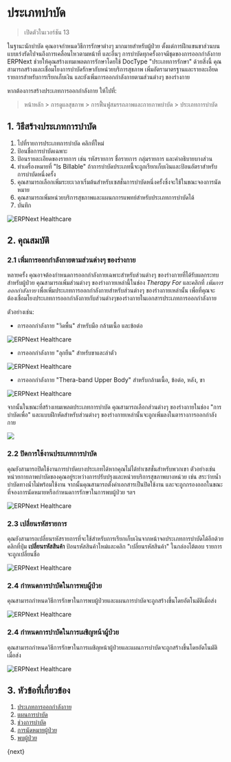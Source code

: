 <!-- add-breadcrumbs -->

# ประเภทบำบัด

> เปิดตัวในเวอร์ชัน 13

ในฐานะนักบำบัด คุณอาจกำหนดวิธีการรักษาต่างๆ มากมายสำหรับผู้ป่วย ตั้งแต่การฝึกแขนขาส่วนบนแบบเร่งรัดไปจนถึงการเคลื่อนไหวตามหน้าที่ และอื่นๆ การบำบัดทุกครั้งอาจมีชุดของการออกกำลังกาย ERPNext ช่วยให้คุณสร้างเทมเพลตการรักษาโดยใช้ DocType "ประเภทการรักษา" ด้วยสิ่งนี้ คุณสามารถสร้างและเชื่อมโยงการบำบัดรักษากับหน่วยบริการสุขภาพ เพิ่มอัตรามาตรฐานและรายละเอียดรายการสำหรับการเรียกเก็บเงิน และยังเพิ่มการออกกำลังกายตามส่วนต่างๆ ของร่างกาย

หากต้องการสร้างประเภทการออกกำลังกาย ให้ไปที่:

> หน้าหลัก > การดูแลสุขภาพ > การฟื้นฟูสมรรถภาพและกายภาพบำบัด > ประเภทการบำบัด

## 1. วิธีสร้างประเภทการบำบัด

1. ไปที่รายการประเภทการบำบัด คลิกที่ใหม่
2. ป้อนชื่อการบำบัดเฉพาะ
3. ป้อนรายละเอียดของรายการ เช่น รหัสรายการ ชื่อรายการ กลุ่มรายการ และคำอธิบายบางส่วน
4. ทำเครื่องหมายที่ "Is Billable" ถ้าการบำบัดประเภทนี้จะถูกเรียกเก็บเงินและป้อนอัตราสำหรับการบำบัดหนึ่งครั้ง
5. คุณสามารถเลือกเพิ่มระยะเวลาเริ่มต้นสำหรับเซสชั่นการบำบัดหนึ่งครั้งซึ่งจะใช้ในขณะจองการนัดหมาย
6. คุณสามารถเพิ่มหน่วยบริการสุขภาพและแผนกการแพทย์สำหรับประเภทการบำบัดได้
7. บันทึก

<img class="screenshot" alt="ERPNext Healthcare" src="{{docs_base_url}}/assets/img/healthcare/therapy-type.png">

## 2. คุณสมบัติ

### 2.1 เพิ่มการออกกำลังกายตามส่วนต่างๆ ของร่างกาย

หลายครั้ง คุณอาจต้องกำหนดการออกกำลังกายเฉพาะสำหรับส่วนต่างๆ ของร่างกายที่ได้รับผลกระทบสำหรับผู้ป่วย คุณสามารถเพิ่มส่วนต่างๆ ของร่างกายเหล่านี้ในช่อง _Therapy For_ และคลิกที่ *เพิ่มการออกกำลังกาย* เพื่อเพิ่มประเภทการออกกำลังกายสำหรับส่วนต่างๆ ของร่างกายเหล่านั้น เพื่อที่คุณจะต้องเชื่อมโยงประเภทการออกกำลังกายกับส่วนต่างๆของร่างกายในเอกสารประเภทการออกกำลังกาย

ตัวอย่างเช่น:

- การออกกำลังกาย "วิดพื้น" สำหรับมือ กล้ามเนื้อ และข้อต่อ

<img class="screenshot" alt="ERPNext Healthcare" src="{{docs_base_url}}/assets/img/healthcare/exercise-1.png">

- การออกกำลังกาย "ลุกยืน" สำหรับขาและลำตัว

<img class="screenshot" alt="ERPNext Healthcare" src="{{docs_base_url}}/assets/img/healthcare/exercise-2.png">

- การออกกำลังกาย "Thera-band Upper Body" สำหรับกล้ามเนื้อ, ข้อต่อ, หลัง, ขา

<img class="screenshot" alt="ERPNext Healthcare" src="{{docs_base_url}}/assets/img/healthcare/exercise-3.png">

จากนั้นในขณะที่สร้างเทมเพลตประเภทการบำบัด คุณสามารถเลือกส่วนต่างๆ ของร่างกายในช่อง "การบำบัดเพื่อ" และแบบฝึกหัดสำหรับส่วนต่างๆ ของร่างกายเหล่านั้นจะถูกเพิ่มลงในตารางการออกกำลังกาย

<img class="screenshot" src="{{docs_base_url}}/assets/img/healthcare/add-exercises.gif">

### 2.2 ปิดการใช้งานประเภทการบำบัด

คุณยังสามารถปิดใช้งานการบำบัดบางประเภทได้หากคุณไม่ได้ทำเซสชั่นสำหรับพวกเขา ตัวอย่างเช่น หน่วยกายภาพบำบัดของคุณอยู่ระหว่างการปรับปรุงและหน่วยบริการสุขภาพบางหน่วย เช่น สระว่ายน้ำบำบัดทางน้ำไม่พร้อมใช้งาน จากนั้นคุณสามารถตั้งค่าเอกสารเป็นปิดใช้งาน และจะถูกกรองออกในขณะที่จองการนัดหมายหรือกำหนดการรักษาในการพบผู้ป่วย ฯลฯ

<img class="screenshot" alt="ERPNext Healthcare" src="{{docs_base_url}}/assets/img/healthcare/therapy-disabled.png">

### 2.3 เปลี่ยนรหัสรายการ

คุณยังสามารถเปลี่ยนรหัสรายการที่จะใช้สำหรับการเรียกเก็บเงินจากหน้าจอประเภทการบำบัดได้อีกด้วย คลิกที่ปุ่ม **เปลี่ยนรหัสสินค้า** ป้อนรหัสสินค้าใหม่และคลิก "เปลี่ยนรหัสสินค้า" ในกล่องโต้ตอบ รายการจะถูกเปลี่ยนชื่อ

<img class="screenshot" alt="ERPNext Healthcare" src="{{docs_base_url}}/assets/img/healthcare/therapy-change-item-code.png">

### 2.4 กำหนดการบำบัดในการพบผู้ป่วย

คุณสามารถกำหนดวิธีการรักษาในการพบผู้ป่วยและแผนการบำบัดจะถูกสร้างขึ้นโดยอัตโนมัติเมื่อส่ง

<img class="screenshot" alt="ERPNext Healthcare" src="{{docs_base_url}}/assets/img/healthcare/therapy-encounter.jpg">

### 2.4 กำหนดการบำบัดในการเผชิญหน้าผู้ป่วย

คุณสามารถกำหนดวิธีการรักษาในการเผชิญหน้าผู้ป่วยและแผนการบำบัดจะถูกสร้างขึ้นโดยอัตโนมัติเมื่อส่ง

<img class="screenshot" alt="ERPNext Healthcare" src="{{docs_base_url}}/assets/img/healthcare/therapy-appointment.png">

## 3. หัวข้อที่เกี่ยวข้อง
1. [ประเภทการออกกำลังกาย](/docs/user/manual/th/healthcare/exercise_type)
1. [แผนการบำบัด](/docs/user/manual/th/healthcare/therapy_plan)
1. [ช่วงการบำบัด](/docs/user/manual/th/healthcare/therapy_session)
1. [การนัดหมายผู้ป่วย](/docs/user/manual/th/healthcare/patient_appointment)
1. [พบผู้ป่วย](/docs/user/manual/th/healthcare/patient_encounter)

{next}
